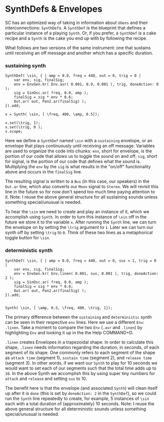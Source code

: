 # SynthDefs & Envelopes

SC has an optimized way of taking in information about `UGens` and their interconnections: `SynthDef`s. A `SynthDef` is the blueprint that defines a particular instance of a playing `Synth`. Or, if you prefer, a `SynthDef` is a cake recipe and a `Synth` is the cake you end up with by following the recipe.

What follows are two versions of the same instrument: one that sustains until receiving an off message and another which has a specific duration.

### sustaining synth

```python3
SynthDef( \sin,	{ | amp = 0.0, freq = 440, out = 0, trig = 0 |
	var env, sig, finalSig;
	env = EnvGen.kr( Env.asr( 0.001, 0.9, 0.001 ), trig, doneAction: 0 );
	sig = SinOsc.ar( freq, 0.0, amp );
	finalSig = sig * env * 0.6;
	Out.ar( out, Pan2.ar(finalSig) );
}).add;

x = Synth( \sin, [ \freq, 400, \amp, 0.5]);

x.set(\trig, 1);
x.set(\trig, 0 );
s.scope;
```

Here we define a `SynthDef` named `\sin` with a `sustaining` envelope, or an envelope that plays continuously until receiving an off message. Variables are used to organize the code into chunks: `env`, short for envelope, is the portion of our code that allows us to toggle the sound on and off; `sig`, short for signal, is the portion of our code that defines what the sound is.  Multiplying the `env` by the `sig` is what results in the "on/off" functionality above and occurs in the `finalSig` line.

The resulting signal is written to a `Bus` (in this case, our speakers) in the `Out.ar` line, which also converts our `Mono` signal to `Stereo`. We will revisit this line in the future so for now don't spend too much time paying attention to it. Note: I reuse the above general structure for all sustaining sounds unless something special/unusual is needed.

To hear the `\sin` we need to create and play an instance of it, which we accomplish using `Synth`. In order to turn this instance of `\sin` off in the future we store it to the variable `x`. After running the `Synth` line, we can turn the envelope on by setting the `\trig` argument to `1`. Later we can turn our synth off by setting `\trig` to `0`. Think of these two lines as a metaphorical toggle button for `\sin`.


### deterministic synth

```python3
SynthDef( \sin,	{ | amp = 0.0, freq = 440, out = 0, sus = 1, trig = 0 |
	var env, sig, finalSig;
	env = EnvGen.kr( Env.linen( 0.001, sus, 0.001 ), trig, doneAction: 2 );
	sig = SinOsc.ar( freq, 0.0, amp );
	finalSig = sig * env * 0.6;
	Out.ar( out, Pan2.ar(finalSig) );
}).add;


Synth( \sin, [ \amp, 0.5, \freq, 400, \trig, 1]);

```

The primary difference between the `sustaining` and `deterministic` synth can be seen in their respective `env` lines. Here we use a different `Env`: `.linen`. Take a moment to compare the two `Env` (`.asr` and `.linen`) by highlighting `Env` and looking it up in the the Help COMMAND+D.

`.linen` creates Envelopes in a trapezoidal shape. In order to calculate this shape, `.linen` needs information regarding the duration, in seconds, of each segment of its shape. One commonly refers to each segment of the shape as `attack time` (segment 1), `sustain time` (segment 2), and `release time` (segment 3). In other words, if we want our `Synth` to play for 10 seconds we would want to set each of our segments such that the total time adds up to `10`. In the above Synth we accomplish this by using super tiny numbers for `attack` and `release` and setting `sus` to 10.

The benefit here is that the envelope (and associated `Synth`) will clean itself up after it is `done` (this is set by `doneAction: 2` in the `SynthDef`), so we could run the `Synth` line repeatedly to create, for example, 5 instances of `\sin` each with a total duration of (approximately) 10 seconds. Note: I reuse the above general structure for all deterministic sounds unless something special/unusual is needed.
